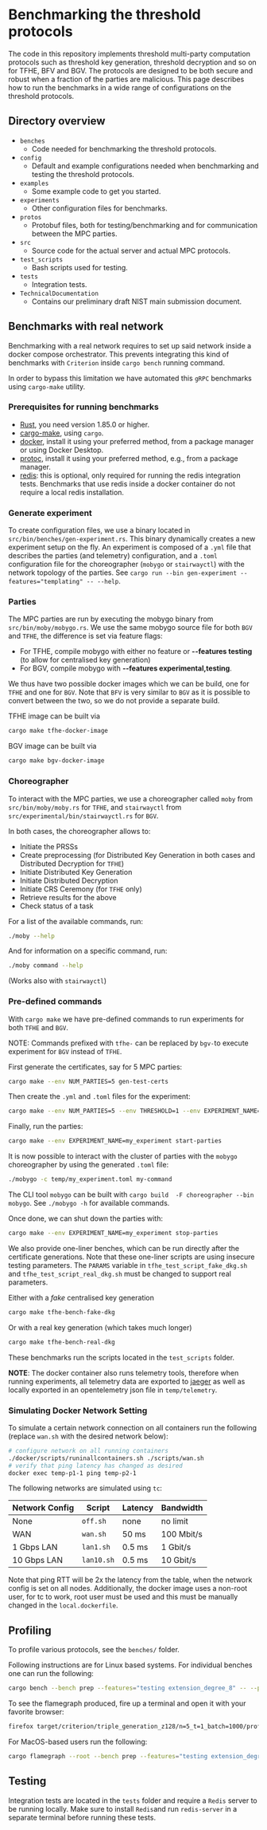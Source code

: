 # Benchmarking the threshold protocols

The code in this repository implements threshold multi-party computation protocols
such as threshold key generation, threshold decryption
and so on for TFHE, BFV and BGV.
The protocols are designed to be both secure and robust when a fraction
of the parties are malicious.
This page describes how to run the benchmarks in a wide range of configurations on the threshold protocols.

## Directory overview

- `benches`
  - Code needed for benchmarking the threshold protocols.
- `config`
  - Default and example configurations needed when benchmarking and testing the threshold protocols.
- `examples`
  - Some example code to get you started.
- `experiments`
  - Other configuration files for benchmarks.
- `protos`
  - Protobuf files, both for testing/benchmarking and for communication between the MPC parties.
- `src`
  - Source code for the actual server and actual MPC protocols.
- `test_scripts`
  - Bash scripts used for testing.
- `tests`
  - Integration tests.
- `TechnicalDocumentation`
  - Contains our preliminary draft NIST main submission document. 

## Benchmarks with real network

Benchmarking with a real network requires to set up said network inside a docker compose orchestrator. This prevents integrating this kind of benchmarks with `Criterion` inside `cargo bench` running command.

In order to bypass this limitation we have automated this `gRPC` benchmarks using `cargo-make` utility.

### Prerequisites for running benchmarks

- [Rust](https://www.rust-lang.org/), you need version 1.85.0 or higher.
- [cargo-make](https://github.com/sagiegurari/cargo-make?tab=readme-ov-file#installation), using `cargo`.
- [docker](https://www.docker.com/), install it using your preferred method, from a package manager or using Docker Desktop.
- [protoc](https://protobuf.dev/installation/), install it using your preferred method, e.g., from a package manager.
- [redis](https://redis.io/docs/latest/get-started/): this is optional, only required for running the redis integration tests.
  Benchmarks that use redis inside a docker container do not require a local redis installation.

### Generate experiment

To create configuration files, we use a binary located in `src/bin/benches/gen-experiment.rs`.
This binary dynamically creates a new experiment setup on the fly. An experiment is composed of a `.yml` file that describes the parties (and telemetry) configuration, and a `.toml` configuration file for the choreographer (`mobygo` or `stairwayctl`) with the network topology of the parties. See `cargo run --bin gen-experiment --features="templating" -- --help`.

### Parties

The MPC parties are run by executing the mobygo binary from `src/bin/moby/mobygo.rs`.
We use the same mobygo source file for both `BGV` and `TFHE`, the difference is set via feature flags:

- For TFHE, compile mobygo with either no feature or **--features testing** (to allow for centralised key generation)
- For BGV, compile mobygo with **--features experimental,testing**.

We thus have two possible docker images which we can be build, one for `TFHE` and one for `BGV`.
Note that `BFV` is very similar to `BGV` as it is possible to convert between the two, so we do not provide a separate build.

TFHE image can be built via

```sh
cargo make tfhe-docker-image
```

BGV image can be built via

```sh
cargo make bgv-docker-image
```

### Choreographer

To interact with the MPC parties, we use a choreographer called `moby` from `src/bin/moby/moby.rs` for `TFHE`, and `stairwayctl` from `src/experimental/bin/stairwayctl.rs` for `BGV`.

In both cases, the choreographer allows to:

- Initiate the PRSSs
- Create preprocessing (for Distributed Key Generation in both cases and Distributed Decryption for `TFHE`)
- Initiate Distributed Key Generation
- Initiate Distributed Decryption
- Initiate CRS Ceremony (for `TFHE` only)
- Retrieve results for the above
- Check status of a task

For a list of the available commands, run:

```sh
./moby --help
```

And for information on a specific command, run:

```sh
./moby command --help
```

(Works also with `stairwayctl`)

### Pre-defined commands

With `cargo make` we have pre-defined commands to run experiments for both `TFHE` and `BGV`.

NOTE: Commands prefixed with `tfhe-` can be replaced by `bgv-`to execute experiment for `BGV` instead of `TFHE`.

First generate the certificates, say for 5 MPC parties:

```sh
cargo make --env NUM_PARTIES=5 gen-test-certs
```

Then create the `.yml` and `.toml` files for the experiment:

```sh
cargo make --env NUM_PARTIES=5 --env THRESHOLD=1 --env EXPERIMENT_NAME=my_experiment tfhe-gen-experiment
```

Finally, run the parties:

```sh
cargo make --env EXPERIMENT_NAME=my_experiment start-parties
```

It is now possible to interact with the cluster of parties with the `mobygo` choreographer by using the generated `.toml` file:

```sh
./mobygo -c temp/my_experiment.toml my-command
```

The CLI tool `mobygo` can be built with `cargo build  -F choreographer --bin mobygo`.
See `./mobygo -h` for available commands.

Once done, we can shut down the parties with:

```sh
cargo make --env EXPERIMENT_NAME=my_experiment stop-parties
```

We also provide one-liner benches, which can be run directly after the certificate generations.
Note that these one-liner scripts are using insecure testing parameters.
The `PARAMS` variable in `tfhe_test_script_fake_dkg.sh`
and `tfhe_test_script_real_dkg.sh` must be changed to support real parameters.

Either with a *fake* centralised key generation

```sh
cargo make tfhe-bench-fake-dkg
```

Or with a real key generation (which takes much longer)

```sh
cargo make tfhe-bench-real-dkg
```

These benchmarks run the scripts located in the `test_scripts` folder.

**NOTE**: The docker container also runs telemetry tools, therefore when running experiments, all telemetry data are exported to [jaeger](http://localhost:16686) as well as locally exported in an opentelemetry json file in `temp/telemetry`.

### Simulating Docker Network Setting

To simulate a certain network connection on all containers run the following (replace `wan.sh` with the desired network below):

```sh
# configure network on all running containers
./docker/scripts/runinallcontainers.sh ./scripts/wan.sh
# verify that ping latency has changed as desired
docker exec temp-p1-1 ping temp-p2-1
```

The following networks are simulated using `tc`:

| Network Config  | Script | Latency | Bandwidth |
| --- | --- | --- | --- |
| None  | `off.sh`  | none  | no limit  |
| WAN  | `wan.sh`  | 50 ms  | 100 Mbit/s  |
| 1 Gbps LAN  | `lan1.sh`  | 0.5 ms  | 1 Gbit/s  |
| 10 Gbps LAN  | `lan10.sh`  | 0.5 ms  | 10 Gbit/s  |

Note that ping RTT will be 2x the latency from the table, when the network config is set on all nodes.
Additionally, the docker image uses a non-root user,
for tc to work, root user must be used and this must be manually changed in the `local.dockerfile`.

## Profiling

To profile various protocols, see the `benches/` folder.

Following instructions are for Linux based systems. For individual benches one can run the following:

```sh
cargo bench --bench prep --features="testing extension_degree_8" -- --profile-time 60 triple_generation_z128/n=5_t=1_batch=1000
```

To see the flamegraph produced, fire up a terminal and open it with your favorite browser:

```sh
firefox target/criterion/triple_generation_z128/n=5_t=1_batch=1000/profile/flamegraph.svg
```

For MacOS-based users run the following:

```sh
cargo flamegraph --root --bench prep --features="testing extension_degree_8" -- triple_generation_z128/n=5_t=1_batch=1000
```

## Testing

Integration tests are located in the `tests` folder and require a `Redis` server to be running locally.
Make sure to install `Redis`and run `redis-server` in a separate terminal before running these tests.
